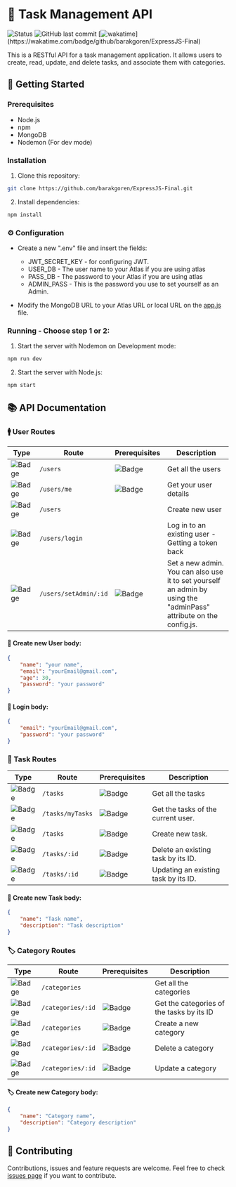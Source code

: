 # 📝 Task Management API 
![Status](https://img.shields.io/badge/Status-Ongoing-yellow)
![GitHub last commit](https://img.shields.io/github/last-commit/barakgoren/ExpressJS-Final)
[![wakatime](https://wakatime.com/badge/github/barakgoren/ExpressJS-Final.svg?)](https://wakatime.com/badge/github/barakgoren/ExpressJS-Final)


This is a RESTful API for a task management application. It allows users to create, read, update, and delete tasks, and associate them with categories.

## 🚀 Getting Started

### Prerequisites

- Node.js
- npm
- MongoDB
- Nodemon (For dev mode)

### Installation

1. Clone this repository:
```bash
git clone https://github.com/barakgoren/ExpressJS-Final.git
```
2. Install dependencies:
```bash
npm install
```

### ⚙️ Configuration

- Create a new ".env" file and insert the fields:
  - JWT_SECRET_KEY - for configuring JWT.
  - USER_DB - The user name to your Atlas if you are using atlas
  - PASS_DB - The password to your Atlas if you are using atlas
  - ADMIN_PASS - This is the password you use to set yourself as an Admin.

- Modify the MongoDB URL to your Atlas URL or local URL on the [app.js](./app.js) file.


### Running - Choose step 1 or 2:

1. Start the server with Nodemon on Development mode:
```bash
npm run dev
```
2. Start the server with Node.js:
```bash
npm start
```

## 📚 API Documentation

### 🚹 User Routes

Type| Route | Prerequisites | Description
----| -------- | -------- | --------- 
| ![Badge](https://img.shields.io/badge/GET-0) | `/users`| ![Badge](https://img.shields.io/badge/Admin%20Only-FF0000) | Get all the users
| ![Badge](https://img.shields.io/badge/GET-0) | `/users/me`| ![Badge](https://img.shields.io/badge/Auth%20Required-00FFFF) | Get your user details
| ![Badge](https://img.shields.io/badge/POST-FFA600)  | `/users` | | Create new user
| ![Badge](https://img.shields.io/badge/POST-FFA600) | `/users/login` | | Log in to an existing user - Getting a token back
| ![Badge](https://img.shields.io/badge/PATCH-A35DDC) | `/users/setAdmin/:id` | ![Badge](https://img.shields.io/badge/Admin%20Only-FF0000) | Set a new admin. You can also use it to set yourself an admin by using the "adminPass" attribute on the config.js.

#### 👤 Create new User body:

```json
{
    "name": "your name",
    "email": "yourEmail@gmail.com",
    "age": 30,
    "password": "your password"
}
```

#### 👤 Login body:

```json
{
    "email": "yourEmail@gmail.com",
    "password": "your password"
}
```

### 📝 Task Routes

Type| Route | Prerequisites | Description
----| -------- | -------- | ---------
| ![Badge](https://img.shields.io/badge/GET-0)  |`/tasks`| ![Badge](https://img.shields.io/badge/Admin%20Only-FF0000) | Get all the tasks
| ![Badge](https://img.shields.io/badge/GET-0)  |`/tasks/myTasks`| ![Badge](https://img.shields.io/badge/Auth%20Required-00FFFF) | Get the tasks of the current user.
| ![Badge](https://img.shields.io/badge/POST-FFA600)  | `/tasks` | ![Badge](https://img.shields.io/badge/Auth%20Required-00FFFF) | Create new task. |
![Badge](https://img.shields.io/badge/DELETE-FF6B6B) | `/tasks/:id` | ![Badge](https://img.shields.io/badge/Auth%20Required-00FFFF) | Delete an existing task by its ID.
![Badge](https://img.shields.io/badge/PATCH-A35DDC) | `/tasks/:id` | ![Badge](https://img.shields.io/badge/Auth%20Required-00FFFF) | Updating an existing task by its ID.

#### 📝 Create new Task body:

```json
{
    "name": "Task name",
    "description": "Task description"
}
```


### 🏷️ Category Routes
Type| Route | Prerequisites | Description
----| -------- | -------- | ---------
| ![Badge](https://img.shields.io/badge/GET-0)  |`/categories`|  | Get all the categories
| ![Badge](https://img.shields.io/badge/GET-0)  |`/categories/:id`| ![Badge](https://img.shields.io/badge/Auth%20Required-00FFFF) | Get the categories of the tasks by its ID
![Badge](https://img.shields.io/badge/POST-FFA600) |`/categories`|  ![Badge](https://img.shields.io/badge/Admin%20Only-FF0000)| Create a new category
![Badge](https://img.shields.io/badge/DELETE-FF6B6B) |`/categories/:id`|  ![Badge](https://img.shields.io/badge/Admin%20Only-FF0000)| Delete a category
![Badge](https://img.shields.io/badge/PATCH-A35DDC) |`/categories/:id`|  ![Badge](https://img.shields.io/badge/Admin%20Only-FF0000)| Update a category

#### 🏷️ Create new Category body:

```json
{
    "name": "Category name",
    "description": "Category description"
}
```


## 🤝 Contributing

Contributions, issues and feature requests are welcome. Feel free to check [issues page](https://github.com/barakgoren/ExpressJS-Final/issues) if you want to contribute.
